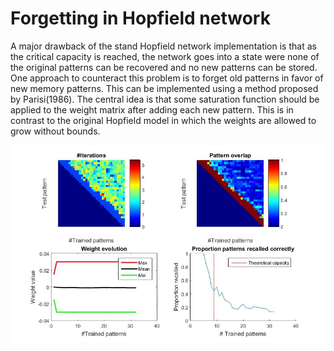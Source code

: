 # Forgetting in Hopfield network

A major drawback of the stand Hopfield network implementation is that as the critical capacity is reached, the network goes into a state were none of the original patterns can be recovered and no new patterns can be stored. One approach to counteract this problem is to forget old patterns in favor of new memory patterns. This can be implemented using a method proposed by Parisi(1986). The central idea is that some saturation function should be applied to the weight matrix after adding each new pattern. This is in contrast to the original Hopfield model in which the weights are allowed to grow without bounds. 

![Hopfield demo](/Forgetting/parisi_forgetting.jpg?raw=true)

